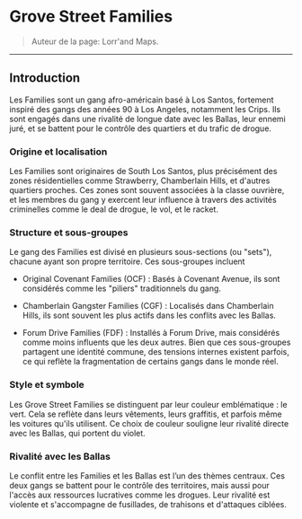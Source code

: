 # Grove Street Families 

> Auteur de la page: Lorr'and Maps. 

---

## Introduction 

Les Families sont un gang afro-américain basé à Los Santos, fortement inspiré des gangs des années 90 à Los Angeles, notamment les Crips. Ils sont engagés dans une rivalité de longue date avec les Ballas, leur ennemi juré, et se battent pour le contrôle des quartiers et du trafic de drogue.

### Origine et localisation

Les Families sont originaires de South Los Santos, plus précisément des zones résidentielles comme Strawberry, Chamberlain Hills, et d'autres quartiers proches. Ces zones sont souvent associées à la classe ouvrière, et les membres du gang y exercent leur influence à travers des activités criminelles comme le deal de drogue, le vol, et le racket.

### Structure et sous-groupes

Le gang des Families est divisé en plusieurs sous-sections (ou "sets"), chacune ayant son propre territoire. Ces sous-groupes incluent 

- Original Covenant Families (OCF) : Basés à Covenant Avenue, ils sont considérés comme les "piliers" traditionnels du gang.
      
- Chamberlain Gangster Families (CGF) : Localisés dans Chamberlain Hills, ils sont souvent les plus actifs dans les conflits avec les Ballas.
      
- Forum Drive Families (FDF) : Installés à Forum Drive, mais considérés comme moins influents que les deux autres.
Bien que ces sous-groupes partagent une identité commune, des tensions internes existent parfois, ce qui reflète la fragmentation de certains gangs dans le monde réel.

### Style et symbole

Les Grove Street Families se distinguent par leur couleur emblématique : le vert. Cela se reflète dans leurs vêtements, leurs graffitis, et parfois même les voitures qu'ils utilisent. Ce choix de couleur souligne leur rivalité directe avec les Ballas, qui portent du violet.

### Rivalité avec les Ballas

Le conflit entre les Families et les Ballas est l’un des thèmes centraux. Ces deux gangs se battent pour le contrôle des territoires, mais aussi pour l'accès aux ressources lucratives comme les drogues. Leur rivalité est violente et s'accompagne de fusillades, de trahisons et d'attaques ciblées.